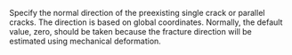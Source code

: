 Specify the normal direction of the preexisting single crack or parallel cracks. The direction is based on global coordinates. Normally, the default value, zero, should be taken because the fracture direction will be estimated using mechanical deformation.
